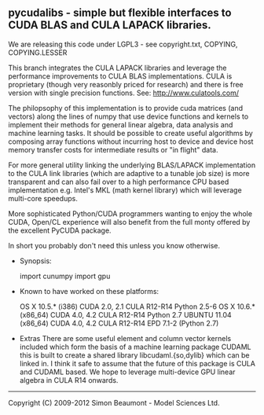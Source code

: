 pycudalibs - simple but flexible interfaces to CUDA BLAS and CULA LAPACK libraries.  
----------------------------------------------------------------------------------

We are releasing this code under LGPL3 - see copyright.txt, COPYING, COPYING.LESSER

This branch integrates the CULA LAPACK libraries and leverage the
performance improvements to CULA BLAS implementations.  CULA is
proprietary (though very reasonbly priced for research) and there is
free version with single precision functions. See:
http://www.culatools.com/

The philopsophy of this implementation is to provide cuda matrices
(and vectors) along the lines of numpy that use device functions and
kernels to implement their methods for general linear algebra, data
analysis and machine learning tasks. It should be possible to create
useful algorithms by composing array functions without incurring host
to device and device host memory transfer costs for intermediate
results or "in flight" data.

For more general utility linking the underlying BLAS/LAPACK
implementation to the CULA link libraries (which are adaptive to a
tunable job size) is more transparent and can also fail over to a high
performance CPU based implementation e.g. Intel's MKL (math kernel
library) which will leverage multi-core speedups.

More sophisticated Python/CUDA programmers wanting to enjoy the
whole CUDA, Open/CL experience will also benefit from the full monty
offered by the excellent PyCUDA package.

In short you probably don't need this unless you know otherwise.

* Synopsis: 

    import cunumpy 
    import gpu
 
* Known to have worked on these platforms:

    OS X 10.5.*      (i386)      CUDA 2.0, 2.1 CULA R12-R14       Python 2.5-6
    OS X 10.6.*      (x86_64)  CUDA 4.0, 4.2 CULA R12-R14       Python 2.7
    UBUNTU 11.04 (x86_64)  CUDA 4.0, 4.2 CULA R12-R14       EPD 7.1-2 (Python 2.7)

* Extras
There are some useful element and column vector kernels included which
form the basis of a machine learning package CUDAML this is built to
create a shared library libcudaml.{so,dylib} which can be linked in. I
think it safe to assume that the future of this package is CULA and
CUDAML based. We hope to leverage multi-device GPU linear algebra in
CULA R14 onwards.

________
Copyright (C) 2009-2012 Simon Beaumont - Model Sciences Ltd.


